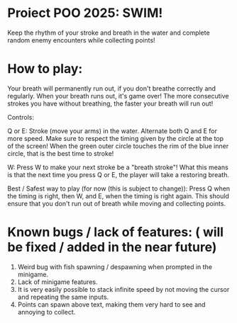 # Proiect POO 2025: SWIM!

Keep the rhythm of your stroke and breath in the water and complete random enemy encounters while collecting points!

# How to play:

Your breath will permanently run out, if you don't breathe correctly and regularly. When your breath runs out, it's game over!
The more consecutive strokes you have without breathing, the faster your breath will run out!

Controls:

Q or E: Stroke (move your arms) in the water. Alternate both Q and E for more speed. Make sure to respect the timing given by the circle at the top of the screen! When the green outer circle touches the rim of the
blue inner circle, that is the best time to stroke!

W: Press W to make your next stroke be a "breath stroke"! What this means is that the next time you press Q or E, the player will take a restoring breath.

Best / Safest way to play (for now (this is subject to change)): Press Q when the timing is right, then W, and E, when the timing is right again. This should ensure that you don't run out of breath while moving and collecting points.

# Known bugs / lack of features: ( will be fixed / added in the near future)

1. Weird bug with fish spawning / despawning when prompted in the minigame.
2. Lack of minigame features.
3. It is very easily possible to stack infinite speed by not moving the cursor and repeating the same inputs.
4. Points can spawn above text, making them very hard to see and annoying to collect.
